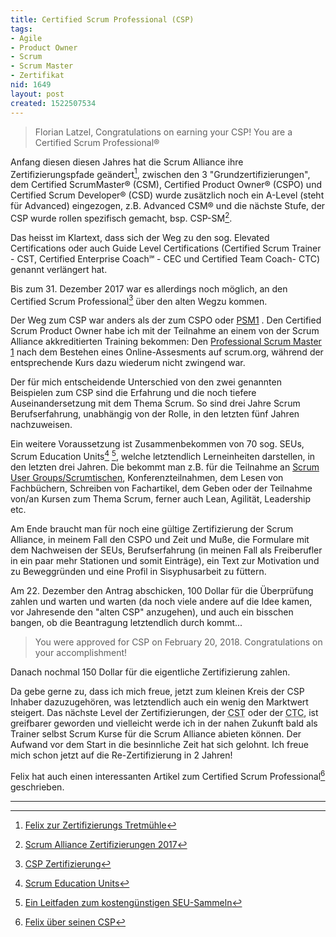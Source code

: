 ```yaml
---
title: Certified Scrum Professional (CSP)
tags:
- Agile
- Product Owner
- Scrum
- Scrum Master
- Zertifikat
nid: 1649
layout: post 
created: 1522507534
---
```

> Florian Latzel, Congratulations on earning your CSP! You are a Certified Scrum Professional®

Anfang diesen diesen Jahres hat die Scrum Alliance ihre Zertifizierungspfade geändert[^tretmuehle], 
zwischen den 3 "Grundzertifizierungen", dem Certified ScrumMaster® (CSM), Certified Product Owner® (CSPO) und Certified Scrum Developer® (CSD) 
wurde zusätzlich noch ein A-Level (steht für Advanced) eingezogen, z.B. Advanced CSM® und die nächste Stufe, der CSP wurde rollen spezifisch gemacht, 
bsp. CSP-SM[^cert-changes].

Das heisst im Klartext, dass sich der Weg zu den sog. Elevated Certifications oder auch Guide Level Certifications (Certified Scrum Trainer - 
CST, Certified Enterprise Coach℠ - CEC und Certified Team Coach- CTC) genannt verlängert hat.

Bis zum 31. Dezember 2017 war es allerdings noch möglich, an den Certified Scrum Professional[^csp] über den alten Wegzu kommen.<!--break-->

Der Weg zum CSP war anders als der zum CSPO oder [PSM1](/2016-03-01-neues-aus-der-scheinwelt-professional-scrum-master-i-psm1) .
Den Certified Scrum Product Owner habe ich mit der Teilnahme an einem von der Scrum Alliance akkreditierten Training bekommen: 
Den [Professional Scrum Master 1](/2016-03-01-neues-aus-der-scheinwelt-professional-scrum-master-i-psm1) 
nach dem Bestehen eines Online-Assesments auf scrum.org, während der entsprechende Kurs dazu wiederum nicht zwingend war.

Der für mich entscheidende Unterschied von den zwei genannten Beispielen zum CSP sind die Erfahrung 
und die noch tiefere Auseinandersetzung mit dem Thema Scrum. 
So sind drei Jahre Scrum Berufserfahrung, unabhängig von der Rolle, in den letzten fünf Jahren nachzuweisen.

Ein weitere Voraussetzung ist Zusammenbekommen von 70 sog. SEUs, Scrum Education Units[^seu-1] [^seu-2], 
welche letztendlich Lerneinheiten darstellen, in den letzten drei Jahren. 
Die bekommt man z.B. für die Teilnahme an [Scrum User Groups/Scrumtischen](/2016-10-29-agile-scrum-lean-und-kanban-events-in-kln-bonn-dsseldorf-und-umgebung), Konferenzteilnahmen, dem Lesen von Fachbüchern, 
Schreiben von Fachartikel, dem Geben oder der Teilnahme von/an Kursen zum Thema Scrum, ferner auch Lean, Agilität, Leadership etc.

Am Ende braucht man für noch eine gültige Zertifizierung der Scrum Alliance, in meinem Fall den CSPO und Zeit und Muße, 
die Formulare mit dem Nachweisen der SEUs, Berufserfahrung (in meinen Fall als Freiberufler in ein paar mehr Stationen und somit Einträge), 
ein Text zur Motivation und zu Beweggründen und eine Profil in Sisyphusarbeit zu füttern.

Am 22. Dezember den Antrag abschicken, 100 Dollar für die Überprüfung zahlen und warten und warten 
(da noch viele andere auf die Idee kamen, vor Jahresende den "alten CSP" anzugehen), 
und auch ein bisschen bangen, ob die Beantragung letztendlich durch kommt...

> You were approved for CSP on February 20, 2018. Congratulations on your accomplishment!

Danach nochmal 150 Dollar für die eigentliche Zertifizierung zahlen.

Da gebe gerne zu, dass ich mich freue, jetzt zum kleinen Kreis der CSP Inhaber dazuzugehören, was letztendlich auch ein wenig den Marktwert steigert. 
Das nächste Level der Zertifizierungen, der <acronym title="Certified Scrum Trainer">CST</acronym> oder der <acronym title="Certified Team Coach">CTC</acronym>, ist greifbarer geworden 
und vielleicht werde ich in der nahen Zukunft bald als Trainer selbst Scrum Kurse für die Scrum Alliance abieten können.
Der Aufwand vor dem Start in die besinnliche Zeit hat sich gelohnt. Ich freue mich schon jetzt auf die Re-Zertifizierung in 2 Jahren!

Felix hat auch einen interessanten Artikel zum Certified Scrum Professional[^felix-csm] geschrieben.

---

[^tretmuehle]: [Felix zur Zertifizierungs Tretmühle](http://www.lean-agility.de/2017/10/die-zertifizierungs-tretmuehle.html)
[^cert-changes]: [Scrum Alliance Zertifizierungen 2017](https://www.scrumalliance.org/get-certified/certifications2017)
[^csp]: [CSP Zertifizierung](https://www.scrumalliance.org/get-certified/practitioners/csp-certification)
[^felix-csm]: [Felix über seinen CSP](http://www.lean-agility.de/2016/10/certified-scrum-professional.html)
[^seu-1]: [Scrum Education Units](https://www.scrumalliance.org/get-certified/scrum-education-units)
[^seu-2]: [Ein Leitfaden zum kostengünstigen SEU-Sammeln](https://www.dasscrumteam.com/de/blog/ein-leitfaden-zum-kosteng-nstigen-seu-sammeln) 
